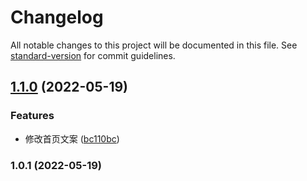 # Changelog

All notable changes to this project will be documented in this file. See [standard-version](https://github.com/conventional-changelog/standard-version) for commit guidelines.

## [1.1.0](https://github.com/lifenglei/parcel-react/compare/v1.0.1...v1.1.0) (2022-05-19)


### Features

* 修改首页文案 ([bc110bc](https://github.com/lifenglei/parcel-react/commit/bc110bc9e5a4517144ba8dab6b11a682d93c6f1d))

### 1.0.1 (2022-05-19)

